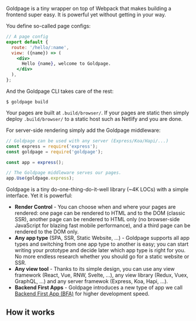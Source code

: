 Goldpage is a tiny wrapper on top of Webpack that makes building a frontend super easy. It is powerful yet without getting in your way.

You define so-called page configs:

~~~jsx
// A page config
export default {
  route: '/hello/:name',
  view: ({name}) => (
    <div>
      Hello {name}, welcome to Goldpage.
    </div>
  ),
};
~~~

And the Goldpage CLI takes care of the rest:

~~~shell
$ goldpage build
~~~

Your pages are built at `.build/browser/`.
If your pages are static then simply deploy `.build/browser/` to a static host such as Netlify and you are done.

For server-side rendering simply add the Goldpage middleware:

~~~js
// Goldpage can be used with any server (Express/Koa/Hapi/...)
const express = require('express');
const goldpage = require('goldpage');

const app = express();

// The Goldpage middleware serves our pages.
app.Use(goldpage.express);
~~~

Goldpage is a tiny do-one-thing-do-it-well library (~4K LOCs) with a simple interface. Yet it is powerful:
- **Render Control** - You can choose when and where your pages are rendered: one page can be rendered to HTML and to the DOM (classic SSR), another page can be rendered to HTML only (no browser-side JavaScript for blazing fast mobile performance), and a third page can be rendered to the DOM only.
- **Any app type** (SPA, SSR, Static Website, ...) - Goldpage supports all app types and switching from one app type to another is easy; you can start writing your prototype and decide later which app type is right for you. No more endless research whether you should go for a static website or SSR.
- **Any view tool** - Thanks to its simple design, you can use any view framework (React, Vue, RNW, Svelte, ...), any view library (Redux, Vuex, GraphQL, ...) and any server framewok (Express, Koa, Hapi, ...).
- **Backend First Apps** - Goldpage introduces a new type of app we call [Backend First App (BFA)]() for higher development speed.


## How it works
